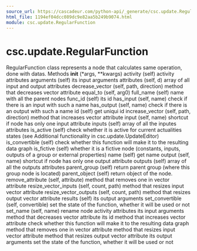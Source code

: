 ```yaml
---
source_url: https://cascadeur.com/python-api/_generate/csc.update.RegularFunction.html
html_file: 1194ef04dcc089dc9e82aa5b249b9074.html
module: csc.update.RegularFunction
---
```


# csc.update.RegularFunction 

RegularFunction class represents a node that calculates same operation, done with datas. Methods __init__ (*args, **kwargs) activity (self) activity attributes arguments (self) its input arguments attributes (self, d) array of all input and output attributes decrease_vector (self, path, direction) method that decreases vector attribute equal_to (self, arg0) full_name (self) name with all the parent nodes func_id (self) its id has_input (self, name) check if there is an input with such a name has_output (self, name) check if there is an output with such a name id (self) get uniqui id increase_vector (self, path, direction) method that increases vector attribute input (self, name) shortcut if node has only one input attribute inputs (self) array of all the inputes attributes is_active (self) check whether it is active for current actualities states (see Additional functionality in csc.update.UpdateEditor) is_convertible (self) check whether this function will make it to the resulting data graph is_fictive (self) whether it is a fictive node (constants, inputs, outputs of a group or external properties) name (self) get name output (self, name) shortcut if node has only one output attribute outputs (self) array of all the outputs attributes parent_group (self) return parent group (where this group node is located) parent_object (self) return object of the node. remove_attribute (self, attribute) method that removes one in vector attribute resize_vector_inputs (self, count, path) method that resizes input vector attribute resize_vector_outputs (self, count, path) method that resizes output vector attribute results (self) its output arguments set_convertible (self, convertible) set the state of the function, whether it will be used or not set_name (self, name) rename node activity attributes its input arguments method that decreases vector attribute its id method that increases vector attribute check whether this function will make it to the resulting data graph method that removes one in vector attribute method that resizes input vector attribute method that resizes output vector attribute its output arguments set the state of the function, whether it will be used or not